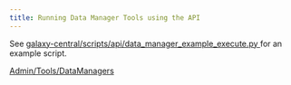 ```yaml
---
title: Running Data Manager Tools using the API
---
```

See [galaxy-central/scripts/api/data_manager_example_execute.py ](https://bitbucket.org/galaxy/galaxy-central/src/bb0f56f7c6361cf6021da56ce70ca07e0aa6818c/scripts/api/data_manager_example_execute.py?at=default) for an example script.

[Admin/Tools/DataManagers](/src/admin/tools/data-managers/index.md)
